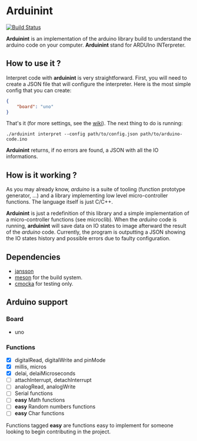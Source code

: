 # Arduinint
[![Build Status](https://travis-ci.org/charlesvdv/arduinint.svg?branch=master)](https://travis-ci.org/charlesvdv/arduinint)

**Arduinint** is an implementation of the arduino library build to understand the arduino code
on your computer. **Arduinint** stand for ARDUIno INTerpreter.

## How to use it ?

Interpret code with **arduinint** is very straightforward. First, you will need to create a JSON
file that will configure the interpreter. Here is the most simple config that you can create:

```json
{
    "board": "uno"
}
```

That's it (for more settings, see the [wiki](https://github.com/charlesvdv/arduinint/wiki)).
The next thing to do is running:

```
./arduinint interpret --config path/to/config.json path/to/arduino-code.ino
```

**Arduinint** returns, if no errors are found, a JSON with all the IO informations.

## How is it working ?

As you may already know, *arduino* is a suite of tooling (function prototype generator, ...) and a
library implementing low level micro-controller functions. The language itself is just C/C++.

**Arduinint** is just a redefinition of this library and a simple implementation of a micro-controller
functions (see microclib). When the *arduino* code is running, **arduinint** will save data on IO states
to image afterward the result of the *arduino* code. Currently, the program is outputting a JSON
showing the IO states history and possible errors due to faulty configuration.

## Dependencies

- [jansson](https://github.com/akheron/jansson)
- [meson](https://github.com/mesonbuild/meson) for the build system.
- [cmocka](https://cmocka.org/) for testing only.

## Arduino support
### Board

- uno

### Functions

- [x] digitalRead, digitalWrite and pinMode
- [x] millis, micros
- [x] delai, delaiMicroseconds
- [ ] attachInterrupt, detachInterrupt
- [ ] analogRead, analogWrite
- [ ] Serial functions
- [ ] **easy** Math functions
- [ ] **easy** Random numbers functions
- [ ] **easy** Char functions

Functions tagged **easy** are functions easy to implement for someone looking to begin contributing
in the project.
